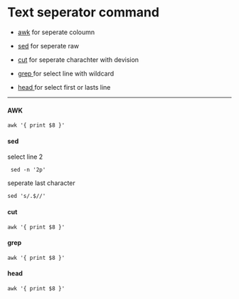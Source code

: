 
# Text seperator command 

   * [awk](####rd)
     for seperate coloumn
     
   * [sed](####find)
     for seperate raw
     
   * [cut](####XCOPY)
     for seperate charachter with devision
     
   * [ grep ](####robocopy)
     for select line with wildcard
     
   * [ head ](####rd&rmdir)
     for select first or lasts line

--------------------------------------------------
#### AWK 

```
awk '{ print $8 }'

```

#### sed
select line 2
```
 sed -n '2p'

```
seperate last character
```
sed 's/.$//'
```

#### cut

```
awk '{ print $8 }'

```

#### grep

```
awk '{ print $8 }'

```

#### head

```
awk '{ print $8 }'

```















